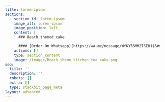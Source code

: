 ```yaml
---
title: lorem-ipsum
sections:
  - section_id: lorem-ipsum
    image_alt: lorem-ipsum
    image_position: left
    content: |
      ### Beach themed cake

      #### [Order On Whatsapp](https://wa.me/message/WYKY5SMM27SEH1)&#xA;&#xA;
    actions: []
    type: section_content
    image: /images/Beach theme kitchen tea cake.png
seo:
  title: ''
  description: ''
  robots: []
  extra: []
  type: stackbit_page_meta
layout: advanced
---
```

